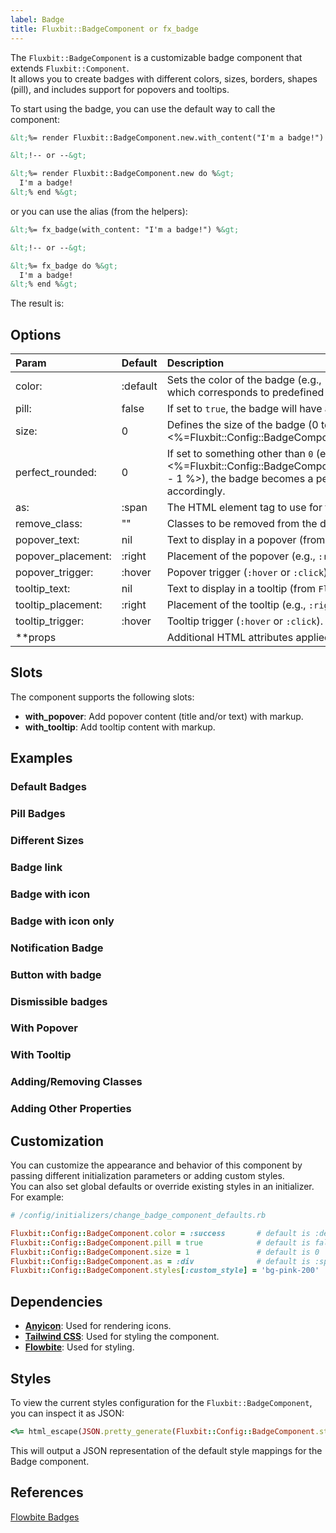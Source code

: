```yaml
---
label: Badge
title: Fluxbit::BadgeComponent or fx_badge
---
```


The `Fluxbit::BadgeComponent` is a customizable badge component that extends `Fluxbit::Component`.  
It allows you to create badges with different colors, sizes, borders, shapes (pill), and includes support for popovers and tooltips.

To start using the badge, you can use the default way to call the component:

```html
&lt;%= render Fluxbit::BadgeComponent.new.with_content("I'm a badge!") %&gt;

&lt;!-- or --&gt;

&lt;%= render Fluxbit::BadgeComponent.new do %&gt;
  I'm a badge!
&lt;% end %&gt;
```

or you can use the alias (from the helpers):

```html
&lt;%= fx_badge(with_content: "I'm a badge!") %&gt;

&lt;!-- or --&gt;

&lt;%= fx_badge do %&gt;
  I'm a badge!
&lt;% end %&gt;
```

The result is:

<lookbook-embed app="/lookbook/" preview="Fluxbit::Components::BadgeComponentPreview" scenario="default" panels="params,source"></lookbook-embed>


## Options

| Param              | Default  | Description
|:-------------------|:---------|:-----------
| color:             | :default | Sets the color of the badge (e.g., `:default`, `:danger`, `:success`, etc.), which corresponds to predefined styles.
| pill:              | false    | If set to `true`, the badge will have a "pill" shape (fully rounded edges).
| size:              | 0        | Defines the size of the badge (0 to <%=Fluxbit::Config::BadgeComponent.styles[:sizes].count - 1 %>).
| perfect_rounded:   | 0        | If set to something other than `0` (e.g., 0 to <%=Fluxbit::Config::BadgeComponent.styles[:perfect_rounded].count - 1 %>), the badge becomes a perfectly rounded shape sized accordingly.
| as:                | :span    | The HTML element tag to use for the badge (e.g., `:span`, `:div`, etc.).
| remove_class:      | ""       | Classes to be removed from the default badge class list.
| popover_text:      | nil      | Text to display in a popover (from `Fluxbit::Component`).
| popover_placement: | :right   | Placement of the popover (e.g., `:right`, `:left`, `:top`, `:bottom`).
| popover_trigger:   | :hover   | Popover trigger (`:hover` or `:click`).
| tooltip_text:      | nil      | Text to display in a tooltip (from `Fluxbit::Component`).
| tooltip_placement: | :right   | Placement of the tooltip (e.g., `:right`, `:left`, `:top`, `:bottom`).
| tooltip_trigger:   | :hover   | Tooltip trigger (`:hover` or `:click`).
| **props            |          | Additional HTML attributes applied to the badge element.

## Slots

The component supports the following slots:

- **with_popover**: Add popover content (title and/or text) with markup.
- **with_tooltip**: Add tooltip content with markup.

## Examples

### Default Badges

<lookbook-embed app="/lookbook/" preview="Fluxbit::Components::BadgeComponentPreview" scenario="default_badges" panels="source"></lookbook-embed>

### Pill Badges

<lookbook-embed app="/lookbook/" preview="Fluxbit::Components::BadgeComponentPreview" scenario="badge_pills" panels="source"></lookbook-embed>

### Different Sizes

<lookbook-embed app="/lookbook/" preview="Fluxbit::Components::BadgeComponentPreview" scenario="badge_sizes" panels="source"></lookbook-embed>

### Badge link

<lookbook-embed app="/lookbook/" preview="Fluxbit::Components::BadgeComponentPreview" scenario="badge_link" panels="source"></lookbook-embed>

### Badge with icon

<lookbook-embed app="/lookbook/" preview="Fluxbit::Components::BadgeComponentPreview" scenario="badge_with_icon" panels="source"></lookbook-embed>

### Badge with icon only

<lookbook-embed app="/lookbook/" preview="Fluxbit::Components::BadgeComponentPreview" scenario="badge_with_icon_only" panels="source"></lookbook-embed>

### Notification Badge

<lookbook-embed app="/lookbook/" preview="Fluxbit::Components::BadgeComponentPreview" scenario="notification_badge" panels="source"></lookbook-embed>

### Button with badge

<lookbook-embed app="/lookbook/" preview="Fluxbit::Components::BadgeComponentPreview" scenario="button_with_badge" panels="source"></lookbook-embed>

### Dismissible badges

<lookbook-embed app="/lookbook/" preview="Fluxbit::Components::BadgeComponentPreview" scenario="dismissible_badges" panels="source"></lookbook-embed>

### With Popover

<lookbook-embed app="/lookbook/" preview="Fluxbit::Components::BadgeComponentPreview" scenario="with_popover" panels="source"></lookbook-embed>

### With Tooltip

<lookbook-embed app="/lookbook/" preview="Fluxbit::Components::BadgeComponentPreview" scenario="with_tooltip" panels="source"></lookbook-embed>

### Adding/Removing Classes

<lookbook-embed app="/lookbook/" preview="Fluxbit::Components::BadgeComponentPreview" scenario="adding_removing_classes" panels="source"></lookbook-embed>

### Adding Other Properties

<lookbook-embed app="/lookbook/" preview="Fluxbit::Components::BadgeComponentPreview" scenario="adding_other_properties" panels="source"></lookbook-embed>


## Customization

You can customize the appearance and behavior of this component by passing different initialization parameters or adding custom styles.  
You can also set global defaults or override existing styles in an initializer. For example:

```ruby
# /config/initializers/change_badge_component_defaults.rb

Fluxbit::Config::BadgeComponent.color = :success       # default is :default
Fluxbit::Config::BadgeComponent.pill = true            # default is false
Fluxbit::Config::BadgeComponent.size = 1               # default is 0
Fluxbit::Config::BadgeComponent.as = :div              # default is :span
Fluxbit::Config::BadgeComponent.styles[:custom_style] = 'bg-pink-200'  # Add or override custom styles
```

## Dependencies

- [**Anyicon**](https://github.com/arthurmolina/anyicon): Used for rendering icons.
- [**Tailwind CSS**](https://tailwindcss.com/): Used for styling the component.
- [**Flowbite**](https://flowbite.com/): Used for styling.


## Styles

To view the current styles configuration for the `Fluxbit::BadgeComponent`, you can inspect it as JSON:

```ruby
<%= html_escape(JSON.pretty_generate(Fluxbit::Config::BadgeComponent.styles)) %>
```

This will output a JSON representation of the default style mappings for the Badge component.

## References

[Flowbite Badges](https://flowbite.com/docs/components/badge/)
